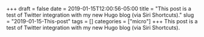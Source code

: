 +++draft = falsedate = 2019-01-15T12:00:56-05:00title = "This post is a test of Twitter integration with my new Hugo blog (via Siri Shortcuts)."slug = "2019-01-15-This-post"tags = []categories = ["micro"]+++This post is a test of Twitter integration with my new Hugo blog (via Siri Shortcuts).